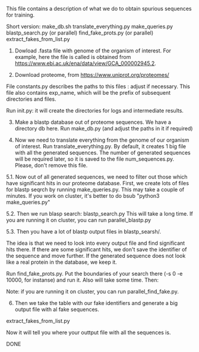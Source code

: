 This file contains a description of what we do to obtain spurious sequences for training.

Short version:
make_db.sh
translate_everything.py
make_queries.py
blastp_search.py (or parallel)
find_fake_prots.py (or parallel)
extract_fakes_from_list.py


1. Dowload .fasta file with genome of the organism of interest. For example, here the file is called is obtained from https://www.ebi.ac.uk/ena/data/view/GCA_000002945.2.

2. Download proteome, from https://www.uniprot.org/proteomes/

File constants.py describes the paths to this files : adjust if necessary. This file also contains exp_name, which will be the prefix of subsequent directories and files.

Run init.py: it will create the directories for logs and intermediate results.

3. Make a blastp database out of proteome sequences. We have a directory db here. Run make_db.py (and
adjust the paths in it if required)

4. Now we need to translate everything from the genome of our organism of
interest. Run translate_everything.py. By default, it creates 1 big file with
all the generated sequences. The number of generated sequences will be required later, so it is saved to the file num_sequences.py. Please, don't remove this file.

5.1. Now out of all generated sequences, we need to filter out those which have significant hits in our proteome database. First, we create lots of files for blastp seqrch by running make_queries.py. This may take a couple of minutes. If you work on cluster, it's better to do bsub "python3 make_queries.py"

5.2. Then we run blasp search: blastp_search.py This will take a long time.
If you are running it on cluster, you can run parallel_blastp.py

5.3. Then you have a lot of blastp output files in blastp_searsh/.

The idea is that we need to look into every output file and find significant hits there.
If there are some significant hits, we don't save the identifier of the sequence and move further. If the generated sequence does not look like a real protein in the database, we keep it.

Run find_fake_prots.py. Put the boundaries of your search there
(-s 0 -e 10000, for instanse) and run it. Also will take some time. Then:

Note: if you are running it on cluster, you can run
parallel_find_fake.py.

6. Then we take the table with our fake identifiers and generate a big output
file with al fake sequences.

extract_fakes_from_list.py

Now it will tell you where your outtput file with all the sequences is.

DONE

